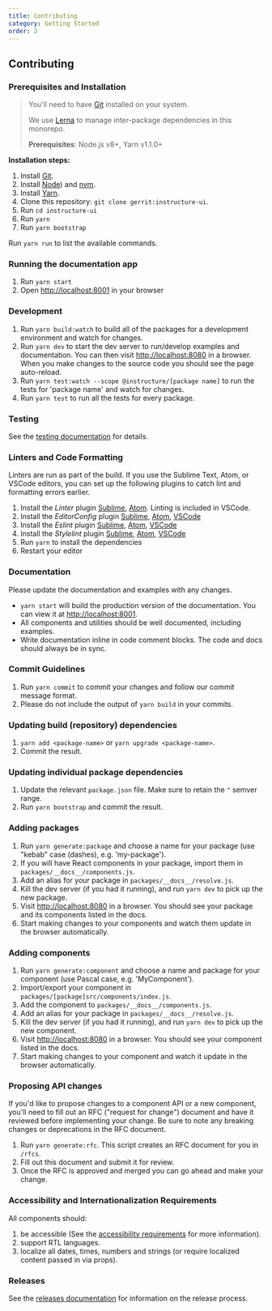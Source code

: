 ```yaml
---
title: Contributing
category: Getting Started
order: 2
---
```


## Contributing

### Prerequisites and Installation

>You'll need to have [Git](http://git-scm.com/) installed on your system.
>
>We use [Lerna](https://lernajs.io/) to manage inter-package dependencies in this monorepo.
>
>__Prerequisites__: Node.js v8+, Yarn v1.1.0+

__Installation steps:__

1. Install [Git](http://git-scm.com/).
1. Install [Node](https://nodejs.org/en/)) and [nvm](https://github.com/creationix/nvm).
1. Install [Yarn](https://yarnpkg.com/lang/en/docs/install/).
1. Clone this repository: `git clone gerrit:instructure-ui`.
1. Run `cd instructure-ui`
1. Run `yarn`
1. Run `yarn bootstrap`

Run `yarn run` to list the available commands.


### Running the documentation app

1. Run `yarn start`
1. Open [http://localhost:8001](http://localhost:8001) in your browser


### Development

1. Run `yarn build:watch` to build all of the packages for a development environment and watch for changes.
1. Run `yarn dev` to start the dev server to run/develop examples and documentation. You can then visit [http://localhost:8080](http://localhost:8080) in a browser. When you make changes to the source code you should
see the page auto-reload.
1. Run `yarn test:watch --scope @instructure/[package name]` to run the tests for 'package name' and watch for changes.
1. Run `yarn test` to run all the tests for every package.


### Testing

See the [testing documentation](#testing-components) for details.


### Linters and Code Formatting

Linters are run as part of the build. If you use the Sublime Text, Atom, or VSCode editors, you can set up the following plugins to catch lint and formatting errors earlier.

1. Install the *Linter* plugin [Sublime](http://sublimelinter.readthedocs.org/en/latest/), [Atom](https://atom.io/packages/linter). Linting is included in VSCode.
1. Install the *EditorConfig* plugin [Sublime](https://github.com/sindresorhus/editorconfig-sublime), [Atom](https://github.com/sindresorhus/atom-editorconfig), [VSCode](https://github.com/editorconfig/editorconfig-vscode)
1. Install the *Eslint* plugin [Sublime](https://github.com/roadhump/SublimeLinter-eslint), [Atom](https://github.com/AtomLinter/linter-eslint), [VSCode](https://github.com/Microsoft/vscode-eslint)
1. Install the *Stylelint* plugin [Sublime](https://github.com/kungfusheep/SublimeLinter-contrib-stylelint), [Atom](https://atom.io/packages/linter-stylelint), [VSCode](https://github.com/shinnn/vscode-stylelint)
1. Run `yarn` to install the dependencies
1. Restart your editor


### Documentation

Please update the documentation and examples with any changes.

- `yarn start` will build the production version of the documentation. You can view it at [http://localhost:8001](http://localhost:8001).
- All components and utilities should be well documented, including examples.
- Write documentation inline in code comment blocks. The code and docs should
always be in sync.


### Commit Guidelines

1. Run `yarn commit` to commit your changes and follow our commit message format.
1. Please do not include the output of `yarn build` in your commits.


### Updating build (repository) dependencies

1. `yarn add <package-name>` or `yarn upgrade <package-name>`.
1. Commit the result.


### Updating individual package dependencies

1. Update the relevant `package.json` file. Make sure to retain the `^` semver range.
1. Run `yarn bootstrap` and commit the result.


### Adding packages

1. Run `yarn generate:package` and choose a name for your package (use "kebab" case (dashes), e.g. 'my-package').
1. If you will have React components in your package, import them in `packages/__docs__/components.js`.
1. Add an alias for your package in `packages/__docs__/resolve.js`.
1. Kill the dev server (if you had it running), and run `yarn dev` to pick up the new package.
1. Visit [http://localhost:8080](http://localhost:8080) in a browser. You should see your package and its components listed in the docs.
1. Start making changes to your components and watch them update in the browser automatically.


### Adding components

1. Run `yarn generate:component` and choose a name and package for your component (use Pascal case, e.g. 'MyComponent').
1. Import/export your component in `packages/[package]src/components/index.js`.
1. Add the component to `packages/__docs__/components.js`.
1. Add an alias for your package in `packages/__docs__/resolve.js`.
1. Kill the dev server (if you had it running), and run `yarn dev` to pick up the new component.
1. Visit [http://localhost:8080](http://localhost:8080) in a browser. You should see your component listed in the docs.
1. Start making changes to your component and watch it update in the browser automatically.


### Proposing API changes

If you'd like to propose changes to a component API or a new component, you'll need to fill out an RFC ("request for change") document and have it reviewed before implementing your change. Be sure to note any breaking changes or deprecations in the RFC document.

1. Run `yarn generate:rfc`. This script creates an RFC document for you in `/rfcs`.
1. Fill out this document and submit it for review.
1. Once the RFC is approved and merged you can go ahead and make your change.


### Accessibility and Internationalization Requirements

All components should:
1. be accessible (See the [accessibility requirements](#accessibility) for more information).
1. support RTL languages.
1. localize all dates, times, numbers and strings (or require localized content passed in via props).


### Releases

See the [releases documentation](#releases) for information on the release process.
